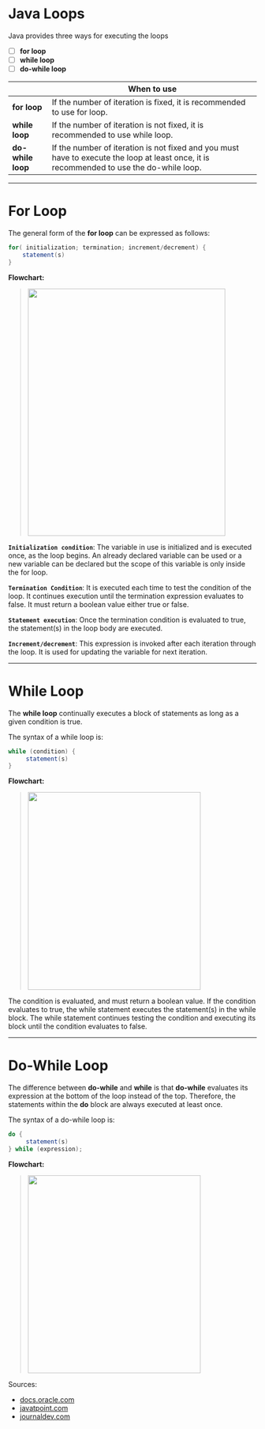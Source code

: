 ﻿
# Java Loops 

Java provides three ways for executing the loops
- [ ] **for loop**
- [ ] **while loop**
- [ ] **do-while loop**

|               	| When to use                                                                                                                              	|
|---------------	|------------------------------------------------------------------------------------------------------------------------------------------	|
| **for loop**    | If the number of iteration is fixed, it is recommended to use for loop.                                                                  	|
| **while loop**  | If the number of iteration is not fixed, it is recommended to use while loop.                                                            	|
|**do-while loop**| If the number of iteration is not fixed and you must have to execute the loop at least once, it is recommended to use the do-while loop. 	|

---

# For Loop

The general form of the **for loop** can be expressed as follows:
```java
for( initialization; termination; increment/decrement) {
    statement(s)
}
```

**Flowchart:**
> <p >
>   <img src="https://cdn.journaldev.com/wp-content/uploads/2017/10/java-for-loop.png" width="400" height="500">
> </p>

**```Initialization condition```**: The variable in use is initialized and is executed once, as the loop begins. An already declared variable can be used or a new variable can be declared but the scope of this variable is only inside the for loop.

**```Termination Condition```**: It is executed each time to test the condition of the loop. It continues execution until the termination expression evaluates to false. It must return a boolean value either true or false.

**```Statement execution```**: Once the termination condition is evaluated to true, the statement(s) in the loop body are executed.

**```Increment/decrement```**: This expression is invoked after each iteration through the loop. It is used for updating the variable for next iteration.

---

# While Loop

The **while loop** continually executes a block of statements as long as a given condition is true.

The syntax of a while loop is:
```java
while (condition) {
     statement(s)
}
```

**Flowchart:** 
> <p >
>   <img src="https://cdn.journaldev.com/wp-content/uploads/2017/10/while-loop-java.png" width="350" height="400">
> </p>
The condition is evaluated, and must return a boolean value. If the condition evaluates to true, the while statement executes the statement(s) in the while block. The while statement continues testing the condition and executing its block until the condition evaluates to false.

---

# Do-While Loop

The difference between **do-while** and **while** is that **do-while** evaluates its expression at the bottom of the loop instead of the top. Therefore, the statements within the **do** block are always executed at least once.

The syntax of a  do-while loop is:
```java
do {
     statement(s)
} while (expression);
```

**Flowchart:**

> <p >
>   <img src="https://cdn.journaldev.com/wp-content/uploads/2017/10/java-do-while-loop-1.png" width="350" height="400">
> </p>

Sources: 
* [docs.oracle.com](https://docs.oracle.com/javase/tutorial/java/nutsandbolts/flow.html)
* [javatpoint.com](https://www.javatpoint.com/java-tutorial)
* [journaldev.com](https://www.journaldev.com/7153/core-java-tutorial#core-java-tutorial-8211-getting-started)
